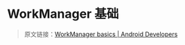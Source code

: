 # WorkManager 基础
> 原文链接：[WorkManager basics  |  Android Developers](https://developer.android.google.cn/topic/libraries/architecture/workmanager/advanced)


